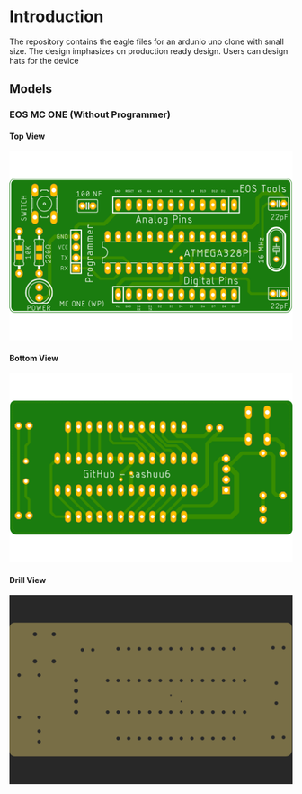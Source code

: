 # Introduction

The repository contains the eagle files for an ardunio uno clone with small size. The design imphasizes on production ready design. Users can design hats for the device

## Models

### EOS MC ONE (Without Programmer)

#### Top View

![EOS MC ONE - without programme - top](eos-mc-one-without-programmer/eos-mc-one-top.png)

#### Bottom View
![EOS MC ONE - without programme - bottom](eos-mc-one-without-programmer/eos-mc-one-bottom.png)

#### Drill View
![EOS MC ONE - without programme - drills](eos-mc-one-without-programmer/eos-mc-one-drills.png)